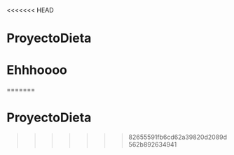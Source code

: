 <<<<<<< HEAD
# ProyectoDieta
# Ehhhoooo
=======
# ProyectoDieta
>>>>>>> 82655591fb6cd62a39820d2089d562b892634941

